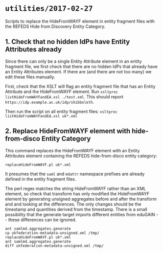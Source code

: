 # `utilities/2017-02-27`

Scripts to replace the HideFromWAYF element in entity fragment files
with the REFEDS Hide from Discovery Entity Category.

## 1. Check that no hidden IdPs have Entity Attributes already

Since there can only be a single Entity Attribute element in an entity fragment file,
we first check that there are no hidden IdPs that already have an Entity Attributes
element. If there are (and there are not too many) we edit these files manually.

First, check that the XSLT will flag an entity fragment file that has an Entity
Attribute and the HideFromWAYF element. Run `xsltproc listHideFromWAYFandEA.xsl ./test.xml`.
This should report `https://idp.example.ac.uk/idp/shibboleth`.

Then run the script on all entity fragment files: `xsltproc listHideFromWAYFandEA.xsl uk*.xml`

## 2. Replace HideFromWAYF element with hide-from-disco Entity Category

This command replaces the HideFromWAYF element with an Entity Attributes element
containing the REFEDS hide-from-disco entity category:

`replaceHideFromWAYF.pl uk*.xml`

It presumes that the `saml` and `mdattr` namespace prefixes are already defined in the
entity fragment files.

The perl regex matches the string HideFromWAYF rather than an XML element, so check
that transform has only modified the HideFromWAYF element by generating unsigned
aggregates before and after the transform and and looking at the differences.
The only changes should be the timestamp and quantities derived from the timestamp.
There is a small possibility that the generate target imports different entities from
eduGAIN -- these differences can be ignored.

```
ant samlmd.aggregates.generate
cp ukfederation-metadata-unsigned.xml /tmp/
replaceHideFromWAYF.pl uk*.xml
ant samlmd.aggregates.generate
diff ukfederation-metadata-unsigned.xml /tmp/
```

